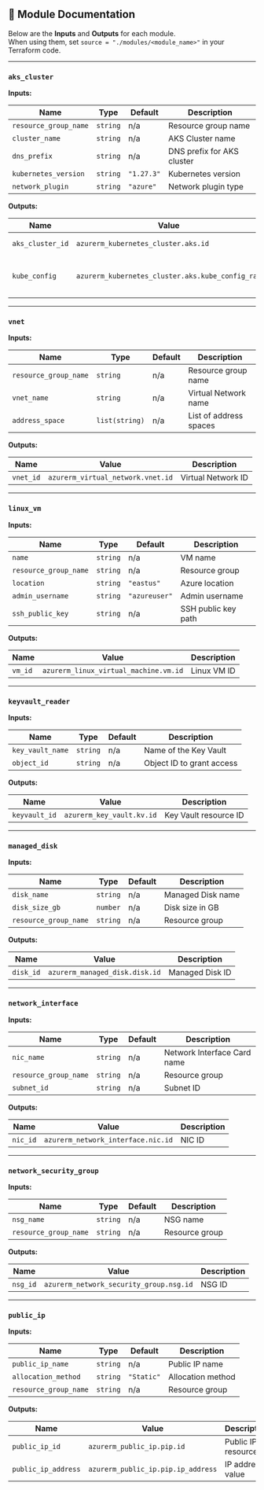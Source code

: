 ## 📑 Module Documentation

Below are the **Inputs** and **Outputs** for each module.  
When using them, set `source = "./modules/<module_name>"` in your Terraform code.

---

### `aks_cluster`

**Inputs:**

| Name | Type | Default | Description |
|------|------|---------|-------------|
| `resource_group_name` | `string` | n/a | Resource group name |
| `cluster_name` | `string` | n/a | AKS Cluster name |
| `dns_prefix` | `string` | n/a | DNS prefix for AKS cluster |
| `kubernetes_version` | `string` | `"1.27.3"` | Kubernetes version |
| `network_plugin` | `string` | `"azure"` | Network plugin type |

**Outputs:**

| Name | Value | Description |
|------|-------|-------------|
| `aks_cluster_id` | `azurerm_kubernetes_cluster.aks.id` | The AKS cluster ID |
| `kube_config` | `azurerm_kubernetes_cluster.aks.kube_config_raw` | Raw kubeconfig for connecting |

---

### `vnet`

**Inputs:**

| Name | Type | Default | Description |
|------|------|---------|-------------|
| `resource_group_name` | `string` | n/a | Resource group name |
| `vnet_name` | `string` | n/a | Virtual Network name |
| `address_space` | `list(string)` | n/a | List of address spaces |

**Outputs:**

| Name | Value | Description |
|------|-------|-------------|
| `vnet_id` | `azurerm_virtual_network.vnet.id` | Virtual Network ID |

---

### `linux_vm`

**Inputs:**

| Name | Type | Default | Description |
|------|------|---------|-------------|
| `name` | `string` | n/a | VM name |
| `resource_group_name` | `string` | n/a | Resource group |
| `location` | `string` | `"eastus"` | Azure location |
| `admin_username` | `string` | `"azureuser"` | Admin username |
| `ssh_public_key` | `string` | n/a | SSH public key path |

**Outputs:**

| Name | Value | Description |
|------|-------|-------------|
| `vm_id` | `azurerm_linux_virtual_machine.vm.id` | Linux VM ID |

---

### `keyvault_reader`

**Inputs:**

| Name | Type | Default | Description |
|------|------|---------|-------------|
| `key_vault_name` | `string` | n/a | Name of the Key Vault |
| `object_id` | `string` | n/a | Object ID to grant access |

**Outputs:**

| Name | Value | Description |
|------|-------|-------------|
| `keyvault_id` | `azurerm_key_vault.kv.id` | Key Vault resource ID |

---

### `managed_disk`

**Inputs:**

| Name | Type | Default | Description |
|------|------|---------|-------------|
| `disk_name` | `string` | n/a | Managed Disk name |
| `disk_size_gb` | `number` | n/a | Disk size in GB |
| `resource_group_name` | `string` | n/a | Resource group |

**Outputs:**

| Name | Value | Description |
|------|-------|-------------|
| `disk_id` | `azurerm_managed_disk.disk.id` | Managed Disk ID |

---

### `network_interface`

**Inputs:**

| Name | Type | Default | Description |
|------|------|---------|-------------|
| `nic_name` | `string` | n/a | Network Interface Card name |
| `resource_group_name` | `string` | n/a | Resource group |
| `subnet_id` | `string` | n/a | Subnet ID |

**Outputs:**

| Name | Value | Description |
|------|-------|-------------|
| `nic_id` | `azurerm_network_interface.nic.id` | NIC ID |

---

### `network_security_group`

**Inputs:**

| Name | Type | Default | Description |
|------|------|---------|-------------|
| `nsg_name` | `string` | n/a | NSG name |
| `resource_group_name` | `string` | n/a | Resource group |

**Outputs:**

| Name | Value | Description |
|------|-------|-------------|
| `nsg_id` | `azurerm_network_security_group.nsg.id` | NSG ID |

---

### `public_ip`

**Inputs:**

| Name | Type | Default | Description |
|------|------|---------|-------------|
| `public_ip_name` | `string` | n/a | Public IP name |
| `allocation_method` | `string` | `"Static"` | Allocation method |
| `resource_group_name` | `string` | n/a | Resource group |

**Outputs:**

| Name | Value | Description |
|------|-------|-------------|
| `public_ip_id` | `azurerm_public_ip.pip.id` | Public IP resource ID |
| `public_ip_address` | `azurerm_public_ip.pip.ip_address` | IP address value |

